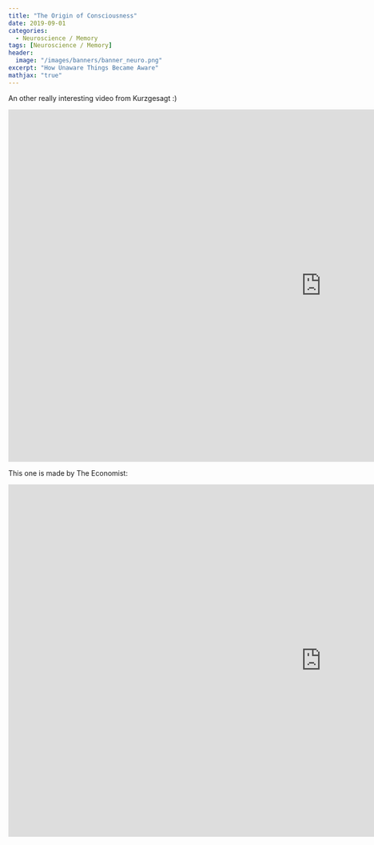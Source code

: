 ```yaml
---
title: "The Origin of Consciousness"
date: 2019-09-01
categories:
  - Neuroscience / Memory
tags: [Neuroscience / Memory]
header:
  image: "/images/banners/banner_neuro.png"
excerpt: "How Unaware Things Became Aware"
mathjax: "true"
---
```


An other really interesting video from Kurzgesagt :)

<iframe width="1252" height="704" src="https://www.youtube.com/embed/H6u0VBqNBQ8?list=PLFs4vir_WsTySi9F8v5pvCi6zQj7Cwneu" frameborder="0" allow="accelerometer; autoplay; encrypted-media; gyroscope; picture-in-picture" allowfullscreen></iframe>

This one is made by The Economist:

<iframe width="1252" height="704" src="https://www.youtube.com/embed/ir8XITVmeY4" frameborder="0" allow="accelerometer; autoplay; encrypted-media; gyroscope; picture-in-picture" allowfullscreen></iframe>